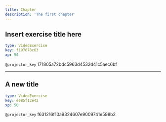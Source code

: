 ```yaml
---
title: Chapter
description: 'The first chapter'
---
```


## Insert exercise title here

```yaml
type: VideoExercise
key: f197678c63
xp: 50
```

`@projector_key`
171805a72bdc5963d4532d41c5aec6bf

---

## A new title

```yaml
type: VideoExercise
key: ee85f12e42
xp: 50
```

`@projector_key`
f631216f10a9324607e9009741e598b2
